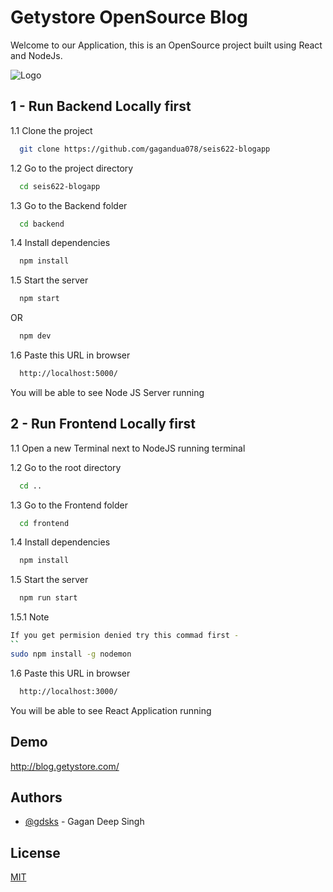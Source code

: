 # Getystore OpenSource Blog

Welcome to our Application, this is an OpenSource project built using React and NodeJs.

![Logo](https://www.glinweb.com/_next/static/media/glinweb_dark.c349f0f6.svg)

## 1 - Run Backend Locally first

1.1 Clone the project

```bash
  git clone https://github.com/gagandua078/seis622-blogapp
```

1.2 Go to the project directory

```bash
  cd seis622-blogapp
```

1.3 Go to the Backend folder

```bash
  cd backend
```

1.4 Install dependencies

```bash
  npm install
```

1.5 Start the server

```bash
  npm start
```

OR

```bash
  npm dev
```

1.6 Paste this URL in browser

```bash
  http://localhost:5000/
```

You will be able to see Node JS Server running

## 2 - Run Frontend Locally first

1.1 Open a new Terminal next to NodeJS running terminal

1.2 Go to the root directory

```bash
  cd ..
```

1.3 Go to the Frontend folder

```bash
  cd frontend
```

1.4 Install dependencies

```bash
  npm install
```

1.5 Start the server

```bash
  npm run start
```

1.5.1 Note

```bash
If you get permision denied try this commad first -
``
sudo npm install -g nodemon
```

1.6 Paste this URL in browser

```bash
  http://localhost:3000/
```

You will be able to see React Application running

## Demo

http://blog.getystore.com/

## Authors

- [@gdsks](https://github.com/gagandua078) - Gagan Deep Singh

## License

[MIT](https://choosealicense.com/licenses/mit/)
